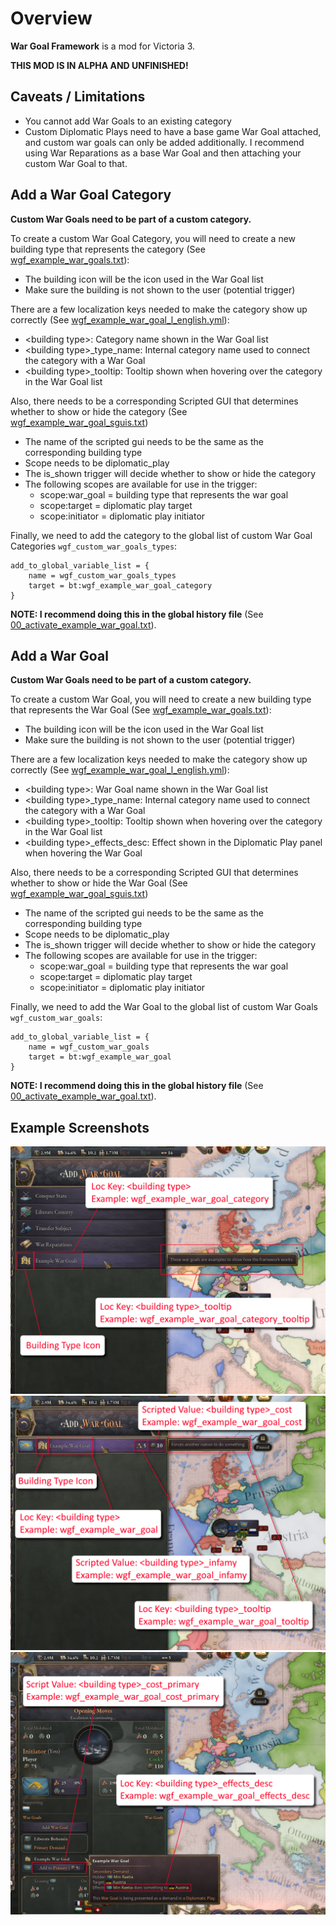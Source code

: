 # Overview
**War Goal Framework** is a mod for Victoria 3.

**THIS MOD IS IN ALPHA AND UNFINISHED!**

## Caveats / Limitations

 - You cannot add War Goals to an existing category
 - Custom Diplomatic Plays need to have a base game War Goal attached, and custom war goals can only be added additionally. I recommend using War Reparations as a base War Goal and then attaching your custom War Goal to that. 

## Add a War Goal Category

**Custom War Goals need to be part of a custom category.**

To create a custom War Goal Category, you will need to create
a new building type that represents the category (See [wgf_example_war_goals.txt](mod/common/buildings/wgf_example_war_goals.txt)):

 - The building icon will be the icon used in the War Goal list
 - Make sure the building is not shown to the user (potential trigger)

There are a few localization keys needed to make the category show up correctly (See [wgf_example_war_goal_l_english.yml](mod/localization/english/wgf_example_war_goal_l_english.yml)):

 - \<building type\>: Category name shown in the War Goal list
 - \<building type\>_type_name: Internal category name used to connect the category with a War Goal
 - \<building type\>_tooltip: Tooltip shown when hovering over the category in the War Goal list

Also, there needs to be a corresponding Scripted GUI that determines whether to show or hide the category (See [wgf_example_war_goal_sguis.txt](mod/common/scripted_guis/wgf_example_war_goal_sguis.txt))

 - The name of the scripted gui needs to be the same as the corresponding building type
 - Scope needs to be diplomatic_play
 - The is_shown trigger will decide whether to show or hide the category
 - The following scopes are available for use in the trigger:
   - scope:war_goal = building type that represents the war goal
   - scope:target = diplomatic play target
   - scope:initiator = diplomatic play initiator

Finally, we need to add the category to the global list of custom War Goal Categories `wgf_custom_war_goals_types`:
```
add_to_global_variable_list = {
    name = wgf_custom_war_goals_types
    target = bt:wgf_example_war_goal_category
}
```
**NOTE: I recommend doing this in the global history file** (See [00_activate_example_war_goal.txt](mod/common/history/global/00_activate_example_war_goal.txt)).

## Add a War Goal

**Custom War Goals need to be part of a custom category.**

To create a custom War Goal, you will need to create
a new building type that represents the War Goal (See [wgf_example_war_goals.txt](mod/common/buildings/wgf_example_war_goals.txt)):

- The building icon will be the icon used in the War Goal list
- Make sure the building is not shown to the user (potential trigger)

There are a few localization keys needed to make the category show up correctly (See [wgf_example_war_goal_l_english.yml](mod/localization/english/wgf_example_war_goal_l_english.yml)):

- \<building type\>: War Goal name shown in the War Goal list
- \<building type\>_type_name: Internal category name used to connect the category with a War Goal
- \<building type\>_tooltip: Tooltip shown when hovering over the category in the War Goal list
- \<building type\>_effects_desc: Effect shown in the Diplomatic Play panel when hovering the War Goal

Also, there needs to be a corresponding Scripted GUI that determines whether to show or hide the War Goal (See [wgf_example_war_goal_sguis.txt](mod/common/scripted_guis/wgf_example_war_goal_sguis.txt))

- The name of the scripted gui needs to be the same as the corresponding building type
- Scope needs to be diplomatic_play
- The is_shown trigger will decide whether to show or hide the category
- The following scopes are available for use in the trigger:
    - scope:war_goal = building type that represents the war goal
    - scope:target = diplomatic play target
    - scope:initiator = diplomatic play initiator

Finally, we need to add the War Goal to the global list of custom War Goals `wgf_custom_war_goals`:
```
add_to_global_variable_list = {
    name = wgf_custom_war_goals
    target = bt:wgf_example_war_goal
}
```
**NOTE: I recommend doing this in the global history file** (See [00_activate_example_war_goal.txt](mod/common/history/global/00_activate_example_war_goal.txt)).

## Example Screenshots
![War Goal Category](assets/screenshots/category.png)
![War Goal](assets/screenshots/war_goal.png)
![Make War Goal Primary](assets/screenshots/primary.png)
